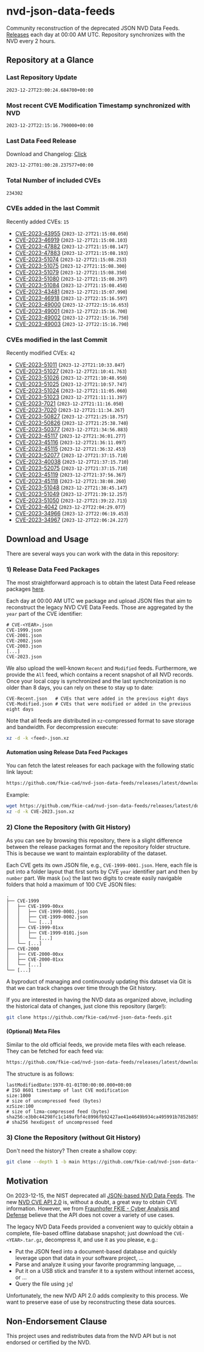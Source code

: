 # nvd-json-data-feeds

Community reconstruction of the deprecated JSON NVD Data Feeds. 
[Releases](https://github.com/fkie-cad/nvd-json-data-feeds/releases/latest) each day at 00:00 AM UTC.
Repository synchronizes with the NVD every 2 hours.

## Repository at a Glance

### Last Repository Update

```plain
2023-12-27T23:00:24.684700+00:00
```

### Most recent CVE Modification Timestamp synchronized with NVD

```plain
2023-12-27T22:15:16.790000+00:00
```

### Last Data Feed Release

Download and Changelog: [Click](https://github.com/fkie-cad/nvd-json-data-feeds/releases/latest)

```plain
2023-12-27T01:00:28.237577+00:00
```

### Total Number of included CVEs

```plain
234302
```

### CVEs added in the last Commit

Recently added CVEs: `15`

* [CVE-2023-43955](CVE-2023/CVE-2023-439xx/CVE-2023-43955.json) (`2023-12-27T21:15:08.050`)
* [CVE-2023-46919](CVE-2023/CVE-2023-469xx/CVE-2023-46919.json) (`2023-12-27T21:15:08.103`)
* [CVE-2023-47882](CVE-2023/CVE-2023-478xx/CVE-2023-47882.json) (`2023-12-27T21:15:08.147`)
* [CVE-2023-47883](CVE-2023/CVE-2023-478xx/CVE-2023-47883.json) (`2023-12-27T21:15:08.193`)
* [CVE-2023-51074](CVE-2023/CVE-2023-510xx/CVE-2023-51074.json) (`2023-12-27T21:15:08.253`)
* [CVE-2023-51075](CVE-2023/CVE-2023-510xx/CVE-2023-51075.json) (`2023-12-27T21:15:08.300`)
* [CVE-2023-51079](CVE-2023/CVE-2023-510xx/CVE-2023-51079.json) (`2023-12-27T21:15:08.350`)
* [CVE-2023-51080](CVE-2023/CVE-2023-510xx/CVE-2023-51080.json) (`2023-12-27T21:15:08.397`)
* [CVE-2023-51084](CVE-2023/CVE-2023-510xx/CVE-2023-51084.json) (`2023-12-27T21:15:08.450`)
* [CVE-2023-43481](CVE-2023/CVE-2023-434xx/CVE-2023-43481.json) (`2023-12-27T21:15:07.990`)
* [CVE-2023-46918](CVE-2023/CVE-2023-469xx/CVE-2023-46918.json) (`2023-12-27T22:15:16.597`)
* [CVE-2023-49000](CVE-2023/CVE-2023-490xx/CVE-2023-49000.json) (`2023-12-27T22:15:16.653`)
* [CVE-2023-49001](CVE-2023/CVE-2023-490xx/CVE-2023-49001.json) (`2023-12-27T22:15:16.700`)
* [CVE-2023-49002](CVE-2023/CVE-2023-490xx/CVE-2023-49002.json) (`2023-12-27T22:15:16.750`)
* [CVE-2023-49003](CVE-2023/CVE-2023-490xx/CVE-2023-49003.json) (`2023-12-27T22:15:16.790`)


### CVEs modified in the last Commit

Recently modified CVEs: `42`

* [CVE-2023-51011](CVE-2023/CVE-2023-510xx/CVE-2023-51011.json) (`2023-12-27T21:10:33.847`)
* [CVE-2023-51027](CVE-2023/CVE-2023-510xx/CVE-2023-51027.json) (`2023-12-27T21:10:41.763`)
* [CVE-2023-51026](CVE-2023/CVE-2023-510xx/CVE-2023-51026.json) (`2023-12-27T21:10:48.950`)
* [CVE-2023-51025](CVE-2023/CVE-2023-510xx/CVE-2023-51025.json) (`2023-12-27T21:10:57.747`)
* [CVE-2023-51024](CVE-2023/CVE-2023-510xx/CVE-2023-51024.json) (`2023-12-27T21:11:05.060`)
* [CVE-2023-51023](CVE-2023/CVE-2023-510xx/CVE-2023-51023.json) (`2023-12-27T21:11:11.397`)
* [CVE-2023-7021](CVE-2023/CVE-2023-70xx/CVE-2023-7021.json) (`2023-12-27T21:11:16.050`)
* [CVE-2023-7020](CVE-2023/CVE-2023-70xx/CVE-2023-7020.json) (`2023-12-27T21:11:34.267`)
* [CVE-2023-50827](CVE-2023/CVE-2023-508xx/CVE-2023-50827.json) (`2023-12-27T21:25:18.757`)
* [CVE-2023-50826](CVE-2023/CVE-2023-508xx/CVE-2023-50826.json) (`2023-12-27T21:25:38.740`)
* [CVE-2023-50377](CVE-2023/CVE-2023-503xx/CVE-2023-50377.json) (`2023-12-27T21:34:56.883`)
* [CVE-2023-45117](CVE-2023/CVE-2023-451xx/CVE-2023-45117.json) (`2023-12-27T21:36:01.277`)
* [CVE-2023-45116](CVE-2023/CVE-2023-451xx/CVE-2023-45116.json) (`2023-12-27T21:36:11.097`)
* [CVE-2023-45115](CVE-2023/CVE-2023-451xx/CVE-2023-45115.json) (`2023-12-27T21:36:32.453`)
* [CVE-2023-52077](CVE-2023/CVE-2023-520xx/CVE-2023-52077.json) (`2023-12-27T21:37:15.710`)
* [CVE-2023-40038](CVE-2023/CVE-2023-400xx/CVE-2023-40038.json) (`2023-12-27T21:37:15.710`)
* [CVE-2023-52075](CVE-2023/CVE-2023-520xx/CVE-2023-52075.json) (`2023-12-27T21:37:15.710`)
* [CVE-2023-45119](CVE-2023/CVE-2023-451xx/CVE-2023-45119.json) (`2023-12-27T21:37:56.367`)
* [CVE-2023-45118](CVE-2023/CVE-2023-451xx/CVE-2023-45118.json) (`2023-12-27T21:38:08.260`)
* [CVE-2023-51048](CVE-2023/CVE-2023-510xx/CVE-2023-51048.json) (`2023-12-27T21:38:45.147`)
* [CVE-2023-51049](CVE-2023/CVE-2023-510xx/CVE-2023-51049.json) (`2023-12-27T21:39:12.257`)
* [CVE-2023-51050](CVE-2023/CVE-2023-510xx/CVE-2023-51050.json) (`2023-12-27T21:39:22.713`)
* [CVE-2023-4042](CVE-2023/CVE-2023-40xx/CVE-2023-4042.json) (`2023-12-27T22:04:29.077`)
* [CVE-2023-34966](CVE-2023/CVE-2023-349xx/CVE-2023-34966.json) (`2023-12-27T22:06:19.453`)
* [CVE-2023-34967](CVE-2023/CVE-2023-349xx/CVE-2023-34967.json) (`2023-12-27T22:06:24.227`)


## Download and Usage

There are several ways you can work with the data in this repository:

### 1) Release Data Feed Packages

The most straightforward approach is to obtain the latest Data Feed release packages [here](https://github.com/fkie-cad/nvd-json-data-feeds/releases/latest).

Each day at 00:00 AM UTC we package and upload JSON files that aim to reconstruct the legacy NVD CVE Data Feeds.
Those are aggregated by the `year` part of the CVE identifier:

```
# CVE-<YEAR>.json
CVE-1999.json
CVE-2001.json
CVE-2002.json
CVE-2003.json
[...]
CVE-2023.json
```

We also upload the well-known `Recent` and `Modified` feeds.
Furthermore, we provide the `All` feed, which contains a recent snapshot of all NVD records.
Once your local copy is synchronized and the last synchronization is no older than 8 days, you can rely on these to stay up to date:

```plain
CVE-Recent.json   # CVEs that were added in the previous eight days
CVE-Modified.json # CVEs that were modified or added in the previous eight days
```

Note that all feeds are distributed in `xz`-compressed format to save storage and bandwidth.
For decompression execute:

```sh
xz -d -k <feed>.json.xz
```


#### Automation using Release Data Feed Packages

You can fetch the latest releases for each package with the following static link layout:

```sh
https://github.com/fkie-cad/nvd-json-data-feeds/releases/latest/download/CVE-<YEAR>.json.xz
```

Example:

```sh
wget https://github.com/fkie-cad/nvd-json-data-feeds/releases/latest/download/CVE-2023.json.xz
xz -d -k CVE-2023.json.xz
```



### 2) Clone the Repository (with Git History)

As you can see by browsing this repository, there is a slight difference between the release packages format and the repository folder structure.
This is because we want to maintain explorability of the dataset.

Each CVE gets its own JSON file, e.g., `CVE-1999-0001.json`.
Here, each file is put into a folder layout that first sorts by CVE `year` identifier part and then by `number` part.
We mask (`xx`) the last two digits to create easily navigable folders that hold a maximum of 100 CVE JSON files:

```plain
.
├── CVE-1999
│   ├── CVE-1999-00xx
│   │   ├── CVE-1999-0001.json
│   │   ├── CVE-1999-0002.json
│   │   └── [...]
│   ├── CVE-1999-01xx
│   │   ├── CVE-1999-0101.json
│   │   └── [...]
│   └── [...]
├── CVE-2000
│   ├── CVE-2000-00xx
│   ├── CVE-2000-01xx
│   └── [...]
└── [...]
```

A byproduct of managing and continuously updating this dataset via Git is that we can track changes over time through the Git history.

If you are interested in having the NVD data as organized above, including the historical data of changes, just clone this repository (large!):

```sh
git clone https://github.com/fkie-cad/nvd-json-data-feeds.git
```

#### (Optional) Meta Files

Similar to the old official feeds, we provide meta files with each release. They can be fetched for each feed via:

```sh
https://github.com/fkie-cad/nvd-json-data-feeds/releases/latest/download/CVE-<YEAR>.meta
```

The structure is as follows:

```plain
lastModifiedDate:1970-01-01T00:00:00.000+00:00                          # ISO 8601 timestamp of last CVE modification
size:1000                                                               # size of uncompressed feed (bytes)
xzSize:100                                                              # size of lzma-compressed feed (bytes)
sha256:e3b0c44298fc1c149afbf4c8996fb92427ae41e4649b934ca495991b7852b855 # sha256 hexdigest of uncompressed feed
```


### 3) Clone the Repository (without Git History)

Don't need the history? Then create a shallow copy:

```sh
git clone --depth 1 -b main https://github.com/fkie-cad/nvd-json-data-feeds.git
```

## Motivation

On 2023-12-15, the NIST deprecated all [JSON-based NVD Data Feeds](https://nvd.nist.gov/vuln/data-feeds#divRetirementBanner-1).
The new [NVD CVE API 2.0](https://nvd.nist.gov/developers/vulnerabilities) is, without a doubt, a great way to obtain CVE information.
However, we from [Fraunhofer FKIE - Cyber Analysis and Defense](https://www.fkie.fraunhofer.de/en/departments/cad.html) believe that the API does not cover a variety of use cases.

The legacy NVD Data Feeds provided a convenient way to quickly obtain a complete, file-based offline database snapshot; just download the `CVE-<YEAR>.tar.gz`, decompress it, and use it as you please, e.g.:

* Put the JSON feed into a document-based database and quickly leverage upon that data in your software project, ...
* Parse and analyze it using your favorite programming language, ...
* Put it on a USB stick and transfer it to a system without internet access, or ...
* Query the file using `jq`!

Unfortunately, the new NVD API 2.0 adds complexity to this process.
We want to preserve ease of use by reconstructing these data sources.

## Non-Endorsement Clause

This project uses and redistributes data from the NVD API but is not endorsed or certified by the NVD.